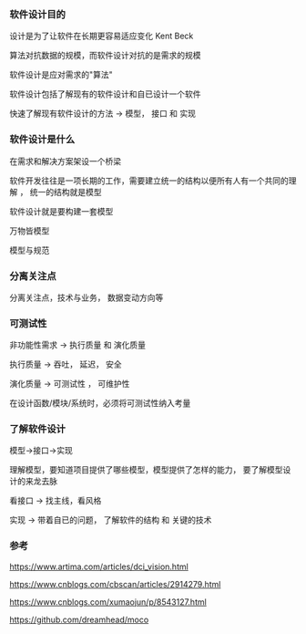 ### 软件设计目的

设计是为了让软件在长期更容易适应变化 Kent Beck

算法对抗数据的规模，而软件设计对抗的是需求的规模

软件设计是应对需求的"算法"

软件设计包括了解现有的软件设计和自已设计一个软件

快速了解现有软件设计的方法 -> 模型， 接口 和 实现 

### 软件设计是什么

在需求和解决方案架设一个桥梁

软件开发往往是一项长期的工作，需要建立统一的结构以便所有人有一个共同的理解 ， 统一的结构就是模型

软件设计就是要构建一套模型

万物皆模型

模型与规范

### 分离关注点

分离关注点，技术与业务， 数据变动方向等

### 可测试性

非功能性需求 -> 执行质量 和 演化质量

执行质量 -> 吞吐， 延迟， 安全

演化质量 -> 可测试性 ， 可维护性

在设计函数/模块/系统时，必须将可测试性纳入考量

### 了解软件设计

模型->接口->实现

理解模型，要知道项目提供了哪些模型，模型提供了怎样的能力， 要了解模型设计的来龙去脉

看接口 -> 找主线，看风格

实现 -> 带着自已的问题， 了解软件的结构 和 关键的技术

### 参考

https://www.artima.com/articles/dci_vision.html

https://www.cnblogs.com/cbscan/articles/2914279.html

https://www.cnblogs.com/xumaojun/p/8543127.html

https://github.com/dreamhead/moco